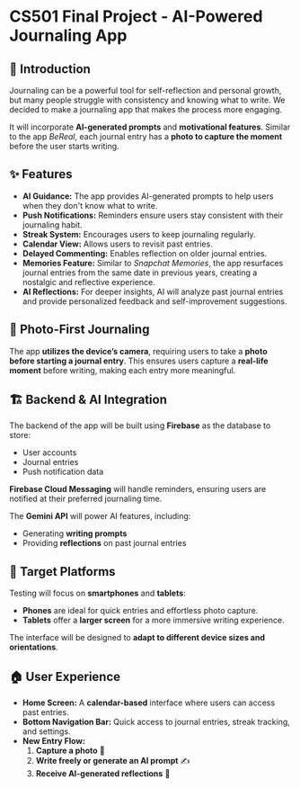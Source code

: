 # CS501 Final Project - AI-Powered Journaling App  

## 📝 Introduction  
Journaling can be a powerful tool for self-reflection and personal growth, but many people struggle with consistency and knowing what to write. We decided to make a journaling app that makes the process more engaging.  

It will incorporate **AI-generated prompts** and **motivational features**. Similar to the app *BeReal*, each journal entry has a **photo to capture the moment** before the user starts writing.  

## ✨ Features  
- **AI Guidance:** The app provides AI-generated prompts to help users when they don't know what to write.  
- **Push Notifications:** Reminders ensure users stay consistent with their journaling habit.  
- **Streak System:** Encourages users to keep journaling regularly.  
- **Calendar View:** Allows users to revisit past entries.  
- **Delayed Commenting:** Enables reflection on older journal entries.  
- **Memories Feature:** Similar to *Snapchat Memories*, the app resurfaces journal entries from the same date in previous years, creating a nostalgic and reflective experience.  
- **AI Reflections:** For deeper insights, AI will analyze past journal entries and provide personalized feedback and self-improvement suggestions.  

## 📸 Photo-First Journaling  
The app **utilizes the device’s camera**, requiring users to take a **photo before starting a journal entry**. This ensures users capture a **real-life moment** before writing, making each entry more meaningful.  

## 🏗️ Backend & AI Integration  
The backend of the app will be built using **Firebase** as the database to store:  
- User accounts  
- Journal entries  
- Push notification data  

**Firebase Cloud Messaging** will handle reminders, ensuring users are notified at their preferred journaling time.  

The **Gemini API** will power AI features, including:  
- Generating **writing prompts**  
- Providing **reflections** on past journal entries  

## 📱 Target Platforms  
Testing will focus on **smartphones** and **tablets**:  
- **Phones** are ideal for quick entries and effortless photo capture.  
- **Tablets** offer a **larger screen** for a more immersive writing experience.  

The interface will be designed to **adapt to different device sizes and orientations**.  

## 🏠 User Experience  
- **Home Screen:** A **calendar-based** interface where users can access past entries.  
- **Bottom Navigation Bar:** Quick access to journal entries, streak tracking, and settings.  
- **New Entry Flow:**  
  1. **Capture a photo** 📸  
  2. **Write freely or generate an AI prompt** ✍️  
  3. **Receive AI-generated reflections** 🤖  
